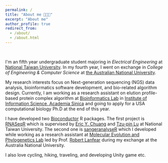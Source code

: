 ```yaml
---
permalink: /
title: "About me 🧑🏻‍💻"
excerpt: "About me"
author_profile: true
redirect_from:
  - /about/
  - /about.html
---
```

<br>

I'm an fifth year undergraduate student majoring in *Electrical Engineering* at [National Taiwan University](https://www.ntu.edu.tw/english/index.html). In my fourth year, I went on exchange in *College of Engineering & Computer Science* at [the Australian National University](https://www.anu.edu.au).

My research interests focus on Next-generation sequencing (NGS) data analysis, bioinformatics software development, and bio-related algorithm design. Currently, I am working as a research assistant on elution profile-based protein complex algorithm at [Bioinformatics Lab](https://bits.iis.sinica.edu.tw/?id=1) in
[Institute of Information Science, Academia Sinica](https://www.iis.sinica.edu.tw) and going to apply for a USA computational biology Ph.D at the end of this year.


I have developed two [Bioconductor](https://www.bioconductor.org/) R packages. The first project is [RNASeqR](https://ieeexplore.ieee.org/document/8918337) which is supervised by [Eric Y. Chuang](http://www.ee.ntu.edu.tw/profile1.php?teacher_id=901155&p=3) and [Tzu-pin Lu](https://scholars.lib.ntu.edu.tw/cris/rp/rp06647) at National Taiwan University. The second one is [sangeranalyseR](https://doi.org/10.1101/2020.05.18.102459) which I developed while working as a research assistant at [Molecular Evolution and Phylogenetics Lab](http://www.robertlanfear.com/) led by Prof. [Robert Lanfear](https://biology.anu.edu.au/people/academics/robert-lanfear) during my exchange at the Australia National University.

I also love cycling, hiking, traveling, and developing Unity game etc.
